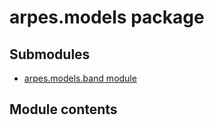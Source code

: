 arpes.models package
====================

Submodules
----------

-   [arpes.models.band module](arpes.models.band)

Module contents
---------------
